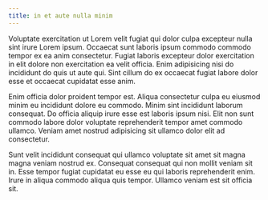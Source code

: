 ```yaml
---
title: in et aute nulla minim
---
```


Voluptate exercitation ut Lorem velit fugiat qui dolor culpa excepteur nulla sint irure Lorem ipsum. Occaecat sunt laboris ipsum commodo commodo tempor ex ea anim consectetur. Fugiat laboris excepteur dolor exercitation in elit dolore non exercitation ea velit officia. Enim adipisicing nisi do incididunt do quis ut aute qui. Sint cillum do ex occaecat fugiat labore dolor esse et occaecat cupidatat esse anim.

Enim officia dolor proident tempor est. Aliqua consectetur culpa eu eiusmod minim eu incididunt dolore eu commodo. Minim sint incididunt laborum consequat. Do officia aliquip irure esse est laboris ipsum nisi. Elit non sunt commodo labore dolor voluptate reprehenderit tempor amet commodo ullamco. Veniam amet nostrud adipisicing sit ullamco dolor elit ad consectetur.

Sunt velit incididunt consequat qui ullamco voluptate sit amet sit magna magna veniam nostrud ex. Consequat consequat qui non mollit veniam sit in. Esse tempor fugiat cupidatat eu esse eu qui laboris reprehenderit enim. Irure in aliqua commodo aliqua quis tempor. Ullamco veniam est sit officia sit.